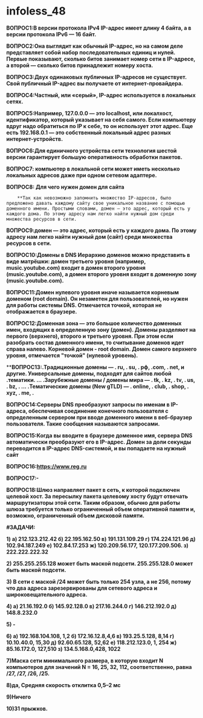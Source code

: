 # infoless_48

**ВОПРОС1:В версии протокола IPv4 IP-адрес имеет длину 4 байта, а в версии протокола IPv6 — 16 байт.**

**ВОПРОС2:Она выглядит как обычный IP-адрес, но на самом деле представляет собой набор последовательных единиц и нулей. Первые показывают, сколько битов занимает номер сети в IP-адресе, а второй — сколько битов принадлежит номеру хоста.**

**ВОПРОС3:Двух одинаковых публичных IP-адресов не существует. Свой публичный IP-адрес вы получаете от интернет-провайдера.**

**ВОПРОС4:Частный, или «серый», IP-адрес используется в локальных сетях.**

**ВОПРОС5:Например, 127.0.0.0 — это localhost, или локалхост, идентификатор, который указывает на себя самого. Если компьютеру вдруг надо обратиться по IP к себе, то он использует этот адрес. Еще есть 192.168.0.1 — это собственный локальный адрес разных интернет-устройств.**

**ВОПРОС6:Для единичного устройства сети технология шестой версии гарантирует большую оперативность обработки пакетов.** 

**ВОПРОС7: компьютер в локальной сети может иметь несколько локальных адресов даже при одном сетевом адаптере.**

**ВОПРОС8: Для чего нужен домен для сайта**
   
        **Так как невозможно запомнить множество IP-адресов, было предложено давать каждому сайту свое уникальное название с помощью доменного имени. Простыми словами, домен — это адрес, который есть у каждого дома. По этому адресу нам легко найти нужный дом среди множества ресурсов в сети.

**ВОПРОС9:домен — это адрес, который есть у каждого дома. По этому адресу нам легко найти нужный дом (сайт) среди множества ресурсов в сети.**

**ВОПРОС10:Домены в DNS
Иерархию доменов можно представить в виде матрёшки: домен третьего уровня (например, music.youtube.com) входит в домен второго уровня (music.youtube.com), а домен второго уровня входит в доменную зону (music.youtube.com).**

**ВОПРОС11:Домен нулевого уровня иначе называется корневым доменом (root domain). Он незаметен для пользователей, но нужен для работы системы DNS. Отмечается точкой, которая не отображается в браузере.**

**ВОПРОС12:Доменная зона — это большое количество доменных имен, входящих в определенную зону (домен). Домены разделяют на первого (верхнего), второго и третьего уровня. При этом если разобрать состав доменного имени, то считывание доменов идет справа налево. Корневой домен - root domain. Домен самого верхнего уровня, отмечается "точкой" (нулевой уровень).**

****ВОПРОС13:.Традиционные домены — . ru, . su, . рф, .com, . net, и другие. Универсальные домены, подходят для сайтов любой 
         .тематики. ...
         .Зарубежные домены / домены мира — . tk, . kz, . tv, . us, . bz, . ...
         .Тематические домены (New gTLD) — . online, . club, . shop, . xyz, . me, .**

**ВОПРОС14:Серверы DNS преобразуют запросы по именам в IP-адреса, обеспечивая соединение конечного пользователя с определенным сервером при вводе доменного имени в веб-браузер пользователя. Такие сообщения называются запросами.**

**ВОПРОС15:Когда вы вводите в браузере доменное имя, сервера DNS автоматически преобразуют его в IP-адрес. Домен за доли секунды переводится в IP-адрес DNS-системой, и вы попадаете на нужный сайт**

**ВОПРОС16:https://www.reg.ru**

**ВОПРОС17:-**

**ВОПРОС18:Шлюз направляет пакет в сеть, к которой подключен целевой хост. За пересылку пакета целевому хосту будут отвечать маршрутизаторы этой сети. Таким образом, обычно для работы шлюза требуется только ограниченный объем оперативной памяти и, возможно, ограниченный объем дисковой памяти.**

**#ЗАДАЧИ:**

**1) а) 212.123.212.42
б) 22.195.162.50
в) 191.131.109.29
г) 174.224.121.96
д) 102.94.187.249
е) 102.84.17.253
ж) 120.209.56.177, 120.177.209.506.
з) 222.222.222.32**

**2) 255.255.255.128 может быть маской подсети.
255.255.128.0 может быть маской подсети.**

**3) В сети с маской /24 может быть только 254 узла, а не 256, потому что два адреса зарезервированы для сетевого адреса и широковещательного адреса.**

**4) а) 21.16.192.0
б) 145.92.128.0
в) 217.16.244.0
г) 146.212.192.0
д) 148.8.232.0**

**5) -**

**6) а) 192.168.104.108, 1,2
б) 172.16.12.8,4,6
в) 193.25.5.128, 8,14
г) 10.10.40.0, 15,30
д) 92.60.65.128, 52,62
е) 118.212.123.0, 1, 254
ж) 85.16.172.0, 127,510
з) 134.5.168.0,428, 1022**

**7)Маска сети минимального размера, в которую входит N компьютеров для значений N = 16, 25, 32, 112, соответственно, равна /27, /27, /26, /25.**

**8)да, Средняя скорость отклитка  0,5–2 мс**

**9)Ничего**

**10)31 прыжков.**        
